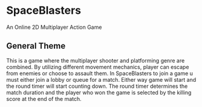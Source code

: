 # SpaceBlasters
 An Online 2D Multiplayer Action Game

## General Theme
This is a game where the  multiplayer shooter and platforming genre are combined. By utilizing different movement mechanics, player can escape from enemies or choose to assault them. In SpaceBlasters to join a game u must either join a lobby or queue for a match.
Either way game will start and the round timer will start counting down. The round timer determines the match duration and the player who won the game is selected by the killing score at the end of the match.  
